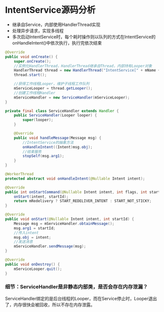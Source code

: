 # IntentService源码分析

- 继承自Service，内部使用HandlerThread实现
- 处理异步请求，实现多线程
- 多次启动IntentService时，每个耗时操作则以队列的方式在IntentService的onHandleIntent()中依次执行，执行完依次结束

```java
@Override
public void onCreate() {
    super.onCreate();
    //实例化HandlerThread，HandlerThread继承自Thread，内部持有Looper对象
    HandlerThread thread = new HandlerThread("IntentService[" + mName + "]");
    thread.start();

    //获得工作线程Looper，维护子线程工作队列
    mServiceLooper = thread.getLooper();
    //创建工作线程Handler
    mServiceHandler = new ServiceHandler(mServiceLooper);
}
```

```java
private final class ServiceHandler extends Handler {
    public ServiceHandler(Looper looper) {
        super(looper);
    }

    @Override
    public void handleMessage(Message msg) {
        //IntentService的抽象方法
        onHandleIntent((Intent)msg.obj);
        //结束服务
        stopSelf(msg.arg1);
    }
}

@WorkerThread
protected abstract void onHandleIntent(@Nullable Intent intent);
```

```java
@Override
public int onStartCommand(@Nullable Intent intent, int flags, int startId) {
    onStart(intent, startId);
    return mRedelivery ? START_REDELIVER_INTENT : START_NOT_STICKY;
}

@Override
public void onStart(@Nullable Intent intent, int startId) {
    Message msg = mServiceHandler.obtainMessage();
    msg.arg1 = startId;
    //传入intent
    msg.obj = intent;
    //发送消息
    mServiceHandler.sendMessage(msg);
}
```

```java
@Override
public void onDestroy() {
    mServiceLooper.quit();
}
```

### 细节：ServiceHandler是非静态内部类，是否会存在内存泄漏？

ServiceHandler绑定的是后台线程的Looper，而在Service停止时，Looper退出了，内存很快会被回收，所以不存在内存泄露。